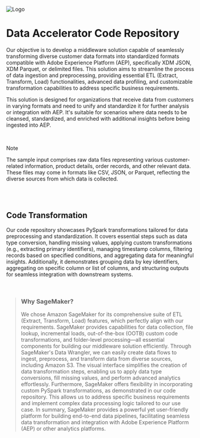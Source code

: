 
![Logo](https://1000logos.net/wp-content/uploads/2021/04/Adobe-logo.png)




# Data Accelerator Code Repository

Our objective is to develop a middleware solution capable of seamlessly transforming diverse customer data formats into standardized formats compatible with Adobe Experience Platform (AEP), specifically XDM JSON, XDM Parquet, or delimited files. This solution aims to streamline the process of data ingestion and preprocessing, providing essential ETL (Extract, Transform, Load) functionalities, advanced data profiling, and customizable transformation capabilities to address specific business requirements.

This solution is designed for organizations that receive data from customers in varying formats and need to unify and standardize it for further analysis or integration with AEP. It's suitable for scenarios where data needs to be cleansed, standardized, and enriched with additional insights before being ingested into AEP.


<br />


> [!NOTE]
> The sample input comprises raw data files representing various customer-related information, product details, order records, and other relevant data. These files may come in formats like CSV, JSON, or Parquet, reflecting the diverse sources from which data is collected.



<br /><br />


## Code Transformation
Our code repository showcases PySpark transformations tailored for data preprocessing and standardization. It covers essential steps such as data type conversion, handling missing values, applying custom transformations (e.g., extracting primary identifiers), managing timestamp columns, filtering records based on specified conditions, and aggregating data for meaningful insights. Additionally, it demonstrates grouping data by key identifiers, aggregating on specific column or list of columns, and structuring outputs for seamless integration with downstream systems.


<br />


> ### Why SageMaker?
> We chose Amazon SageMaker for its comprehensive suite of ETL (Extract, Transform, Load) features, which perfectly align with our requirements. SageMaker provides capabilities for data collection, file lookup, incremental loads, out-of-the-box (OOTB) custom code transformations, and folder-level processing—all essential components for building our middleware solution efficiently.
Through SageMaker's Data Wrangler, we can easily create data flows to ingest, preprocess, and transform data from diverse sources, including Amazon S3. The visual interface simplifies the creation of data transformation steps, enabling us to apply data type conversions, fill missing values, and perform advanced analytics effortlessly.
Furthermore, SageMaker offers flexibility in incorporating custom PySpark transformations, as demonstrated in our code repository. This allows us to address specific business requirements and implement complex data processing logic tailored to our use case.
In summary, SageMaker provides a powerful yet user-friendly platform for building end-to-end data pipelines, facilitating seamless data transformation and integration with Adobe Experience Platform (AEP) or other analytics platforms.

